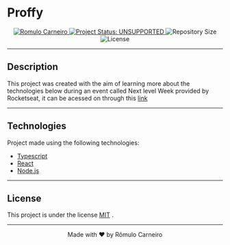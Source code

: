# Proffy

<p align="center">
  <a href="https://www.linkedin.com/in/r%C3%B4mulo-carneiro-00106414a/" re="nofollow">
    <img alt="Romulo Carneiro" src="https://img.shields.io/badge/Romulo-141F4F?style=flat&logo=linkedin&labelColor=141F4F" style="max-width:100%;">
  </a>
  <a href="https://www.repostatus.org/">
    <img alt="Project Status: UNSUPPORTED" src="https://img.shields.io/badge/repo status-UNSUPPORTED-141F4F">
  </a>
  <img alt="Repository Size" src="https://img.shields.io/github/repo-size/carneiroRomulo/Proffy?color=141F4F">
  <img alt="License" src="https://img.shields.io/badge/license-MIT-141F4F">
</p>

---

## Description

This project was created with the aim of learning more about the technologies below during an event called Next level Week provided by Rocketseat, it can be acessed on through this [link](https://proffy-romulo.vercel.app/) 

---

## Technologies

Project made using the following technologies:
- [Typescript](https://www.typescriptlang.org/)
- [React](https://reactjs.org/)
- [Node.js](https://nodejs.org/en/)

---


## License

This project is under the license [MIT](./LICENSE) .

---

<p align="center">Made with ❤️ by Rômulo Carneiro<p/>
